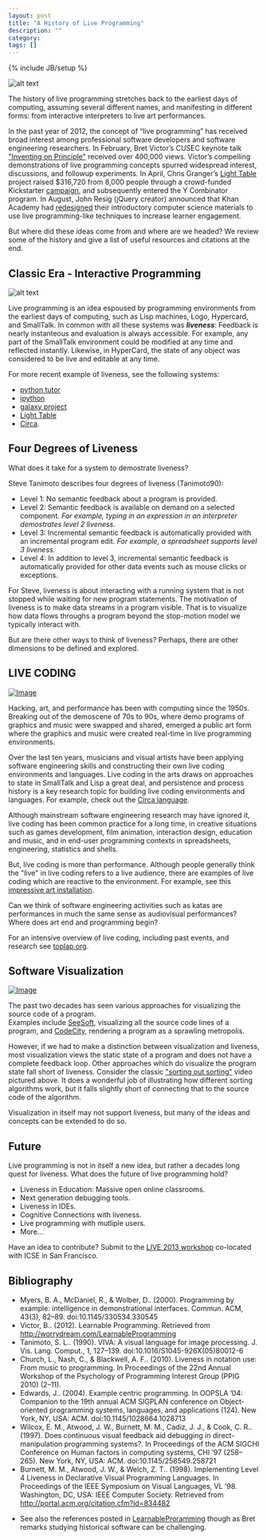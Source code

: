 ```yaml
---
layout: post
title: "A History of Live Programming"
description: ""
category: 
tags: []
---
```

{% include JB/setup %}

![alt text](/liveblog/images/lighttable.png "Light Table")

The history of live programming stretches back to the earliest days of computing, assuming several different names, and manifesting in different forms: from interactive interpreters to live art performances.

In the past year of 2012, the concept of “live programming” has
received broad interest among professional software developers
and software engineering researchers. In February,
Bret Victor’s CUSEC keynote talk ["Inventing on Principle"](http://vimeo.com/36579366) received over 400,000 views. Victor’s compelling
demonstrations of live programming concepts spurred
widespread interest, discussions, and followup experiments.
In April, Chris Granger’s [Light Table](http://www.lighttable.com/) project raised $316,720
from 8,000 people through a crowd-funded Kickstarter [campaign](http://www.kickstarter.com/projects/ibdknox/light-table), 
and subsequently entered the Y Combinator program. 
In August, John Resig (jQuery creator) announced that Khan Academy had [redesigned](http://ejohn.org/blog/introducing-khan-cs/) their introductory computer science materials to use live programming-like techniques to increase learner engagement.

But where did these ideas come from and where are we headed?
We review some of the history and give a list of useful resources and citations at the end.

## Classic Era - Interactive Programming

![alt text](/liveblog/images/smalltalk.png "Small Talk")

Live programming is an idea espoused by programming
environments from the earliest days of computing, such as
Lisp machines, Logo, Hypercard, and SmallTalk.  In common with all these systems was **_liveness_**: Feedback is nearly instanteous and evaluation is always accessible.  For example, any part of the SmallTalk environment could be modified at any time and reflected instantly.
Likewise, in HyperCard, the state of any object was considered to be live and editable at any time.

For more recent example of liveness, see the following systems:

- [python tutor](http://www.pythontutor.com)
- [ipython](http://ipython.org)
- [galaxy project](http://galaxyproject.org)
- [Light Table](http://www.lighttable.com)
- [Circa](http://circa-lang.org/).

## Four Degrees of Liveness 

What does it take for a system to demostrate liveness?

Steve Tanimoto describes four degrees of liveness (Tanimoto90):
- Level 1: No semantic feedback about a program is provided.
- Level 2: Semantic feedback is available on demand on a selected component. _For example, typing in an expression in an interpreter demostrates level 2 liveness._
- Level 3: Incremental semantic feedback is automatically provided with an incremental program edit.  _For example, a spreadsheet supports level 3 liveness._
- Level 4: In addition to level 3, incremental semantic feedback is automatically provided for other data events such as mouse clicks or exceptions.

For Steve, liveness is about interacting with a running system that is not stopped while waiting for new program statements. The motivation of liveness is to make data streams in a program visible. That is to visualize how data flows throughs a program beyond the stop-motion model we typically interact with.

But are there other ways to think of liveness?  Perhaps, there are other dimensions to be defined and explored.

## LIVE CODING 

[ ![Image](/liveblog/images/livecode.png "Live Code") ](https://github.com/davidedc/livecodelab "Live code lab")

Hacking, art, and performance has been with computing since the 1950s.  
Breaking out of the demoscene of 70s to 90s, 
where demo programs of graphics and music were swapped and shared, 
emerged a public art form where the graphics and music were created real-time in live programming environments.

Over the last ten years, musicians and visual artists have been applying 
software engineering skills and 
constructing their own live coding environments and languages. 
Live coding in the arts draws on approaches to state in SmallTalk and
Lisp a great deal, and persistence and process history is a key research topic for building live coding environments and languages. 
For example, check out the [Circa language](http://circa-lang.org/).

Although mainstream software engineering research may have ignored it,
live coding has been common practice for a long time, in
creative situations such as games development, film animation,
interaction design, education and music, and in end-user programming
contexts in spreadsheets, engineering, statistics and shells.

But, live coding is more than performance.  Although people generally think the "live" in live coding refers to a live audience, 
there are examples of live coding which are reactive to the environment.
For example, see this [impressive art installation](http://www.creativeapplications.net/scripts/communion-cinder-scripts-events-special/).

Can we think of software engineering activities such as katas are performances in much
the same sense as audiovisual performances?  Where does art end and programming begin?

For an intensive overview of live coding, including past events, and research see 
[toplap.org](http://toplap.org/wiki/Read_me_paper).

## Software Visualization

[ ![Image](/liveblog/images/sorting.png "Sorting out sorting") ](http://www.youtube.com/watch?v=F3oKjPT5Khg)

The past two decades has seen various approaches for visualizing the source code of a program.  
Examples include [SeeSoft](http://people.ischool.berkeley.edu/~hearst/irbook/10/seesoft.gif), visualizing all the source code lines of a program, and [CodeCity](http://www.inf.usi.ch/phd/wettel/codecity.html), rendering a program as a sprawling metropolis.

However, if we had to make a distinction between visualization and liveness, most visualization views the static state of a program and does not have a complete feedback loop.  Other approaches which do visualize the program state fall short of liveness. Consider the classic ["sorting out sorting"](http://www.youtube.com/watch?v=F3oKjPT5Khg) video pictured above. It does a wonderful job of illustrating how different sorting algorithms work, but it falls slightly short of connecting that to the source code of the algorithm.

Visualization in itself may not support liveness, but many of the ideas and concepts can be extended to do so.

## Future

Live programming is not in itself a new idea, but rather a decades long quest for liveness.  What does the future of live programming hold?

- Liveness in Education: Massive open online classrooms.
- Next generation debugging tools.
- Liveness in IDEs.
- Cognitive Connections with liveness.
- Live programming with mutliple users.
- More...

Have an idea to contribute?  Submit to the [LIVE 2013 workshop](http://liveprogramming.github.com/2013/) co-located with ICSE in San Francisco.

## Bibliography

* Myers, B. A., McDaniel, R., & Wolber, D.. (2000). Programming by example: intelligence in demonstrational interfaces. Commun. ACM, 43(3), 82–89. doi:10.1145/330534.330545
* Victor, B.. (2012). Learnable Programming. Retrieved from http://worrydream.com/LearnableProgramming
* Tanimoto, S. L.. (1990). VIVA: A visual language for image processing. J. Vis. Lang. Comput., 1, 127–139. doi:10.1016/S1045-926X(05)80012-6
* Church, L., Nash, C., & Blackwell, A. F.. (2010). Liveness in notation use: From music to programming. In Proceedings of the 22nd Annual Workshop of the Psychology of Programming Interest Group (PPIG 2010) (2–11).
* Edwards, J.. (2004). Example centric programming. In OOPSLA ’04: Companion to the 19th annual ACM SIGPLAN conference on Object-oriented programming systems, languages, and applications (124). New York, NY, USA: ACM. doi:10.1145/1028664.1028713
* Wilcox, E. M., Atwood, J. W., Burnett, M. M., Cadiz, J. J., & Cook, C. R.. (1997). Does continuous visual feedback aid debugging in direct-manipulation programming systems?. In Proceedings of the ACM SIGCHI Conference on Human factors in computing systems, CHI ’97 (258–265). New York, NY, USA: ACM. doi:10.1145/258549.258721
* Burnett, M. M., Atwood, J. W., & Welch, Z. T.. (1998). Implementing Level 4 Liveness in Declarative Visual Programming Languages. In Proceedings of the IEEE Symposium on Visual Languages, VL ’98. Washington, DC, USA: IEEE Computer Society. Retrieved from http://portal.acm.org/citation.cfm?id=834482


- See also the references posted in [LearnableProramming](http://worrydream.com/LearnableProgramming) though as Bret remarks studying historical software can be challenging. 

